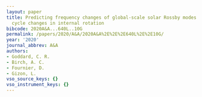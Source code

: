 ```yaml
---
layout: paper
title: Predicting frequency changes of global-scale solar Rossby modes due to solar
  cycle changes in internal rotation
bibcode: 2020A&A...640L..10G
permalink: /papers/2020/A&A/2020A&A%2E%2E%2E640L%2E%2E10G/
year: '2020'
journal_abbrev: A&A
authors:
- Goddard, C. R.
- Birch, A. C.
- Fournier, D.
- Gizon, L.
vso_source_keys: {}
vso_instrument_keys: {}
---
```

